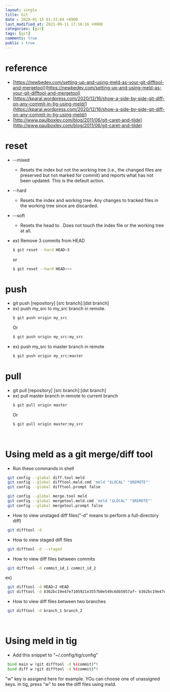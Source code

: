```yaml
---
layout: single
title: Git
date : 2020-01-15 01:33:04 +0900
last_modified_at: 2021-09-11 17:16:16 +0900
categories: [git]
tags: [git]
comments: true
public : true
---
```

# reference
  * [https://newbedev.com/setting-up-and-using-meld-as-your-git-difftool-and-mergetool](https://newbedev.com/setting-up-and-using-meld-as-your-git-difftool-and-mergetool)
  * [https://kparal.wordpress.com/2020/12/16/show-a-side-by-side-git-diff-on-any-commit-in-tig-using-meld/](https://kparal.wordpress.com/2020/12/16/show-a-side-by-side-git-diff-on-any-commit-in-tig-using-meld/)
  * [http://www.paulboxley.com/blog/2011/06/git-caret-and-tilde](http://www.paulboxley.com/blog/2011/06/git-caret-and-tilde)

# reset
  * --mixed
    * Resets the index but not the working tree (i.e., the changed files are preserved but not marked for commit) and reports what has not been updated. This is the default action.
  * --hard
    * Resets the index and working tree. Any changes to tracked files in the working tree since <commit> are discarded.
  * --soft
    * Resets the head to <commit>. Does not touch the index file or the working tree at all.

  * ex) Remove 3 commits from HEAD
    ```bash
	$ git reset --hard HEAD~3
    ```
    or
    ```bash
	$ git reset --hard HEAD~~~
    ```

# push
  * git push [repository] [src branch]:[dst branch]
  * ex) push my_src to my_src branch in remote.
    ```bash
	$ git push origin my_src
    ```
    Or
    ```bash
	$ git push origin my_src:my_src
    ```
  * ex) push my_src to master branch in remote
    ```bash
	$ git push origin my_src:master
    ```

# pull
  * git pull [repository] [src branch]:[dst branch]
  * ex) pull master branch in remote to current branch
    ```bash
	$ git pull origin master
    ```
	Or
    ```bash
	$ git pull origin master:my_src
    ```
</br>

# Using meld as a git merge/diff tool
  * Run these commands in shell
   ```bash
	git config --global diff.tool meld
	git config --global difftool.meld.cmd 'meld "$LOCAL" "$REMOTE"'
	git config --global difftool.prompt false

	git config --global merge.tool meld
	git config --global mergetool.meld.cmd 'meld "$LOCAL" "$REMOTE"'
	git config --global mergetool.prompt false
   ```
  * How to view unstaged diff files("-d" means to perform a full-directory diff)
   ```bash
    git difftool -d
   ```
   
  * How to view staged diff files
   ```bash
    git difftool -d --staged
   ```
  * How to view diff files between commits
   ```bash
    git difftool -d commit_id_1 commit_id_2
   ```
   ex)
   ```bash
    git difftool -d HEAD~2 HEAD
    git difftool -d b362bc19e47e7105921e3557b0e549c6db5057af~ b362bc19e47e7105921e3557b0e549c6db5057af
   ```
  * How to view diff files between two branches
   ```bash
    git difftool -d branch_1 branch_2
   ```
 </br>
 
# Using meld in tig
  * Add this snippet to "~/.config/tig/config"
   ```bash
	bind main w !git difftool -d %(commit)^!
	bind diff w !git difftool -d %(commit)^!
   ```
   "w" key is assigend here for example. YOu can choose one of unassigned keys.
   In tig, press "w" to see the diff files using meld.
 
   


